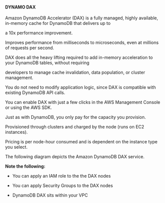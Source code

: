 #### DYNAMO DAX

Amazon DynamoDB Accelerator (DAX) is a fully managed, highly available,
in-memory cache for DynamoDB that delivers up to

a 10x performance improvement.

Improves performance from milliseconds to microseconds, even at millions of
requests per second.

DAX does all the heavy lifting required to add in-memory acceleration to your
DynamoDB tables, without requiring

developers to manage cache invalidation, data population, or cluster management.

You do not need to modify application logic, since DAX is compatible with
existing DynamoDB API calls.

You can enable DAX with just a few clicks in the AWS Management Console or using
the AWS SDK.

Just as with DynamoDB, you only pay for the capacity you provision.

Provisioned through clusters and charged by the node (runs on EC2 instances).

Pricing is per node-hour consumed and is dependent on the instance type you
select.

The following diagram depicts the Amazon DynamoDB DAX service.

**Note the following:**

- You can apply an IAM role to the the DAX nodes


- You can apply Security Groups to the DAX nodes

- DynamoDB DAX sits within your VPC

